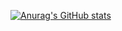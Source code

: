 [![Anurag's GitHub stats](https://github-readme-stats.vercel.app/api?username=CeoxNim)](https://github.com/anuraghazra/github-readme-stats)

